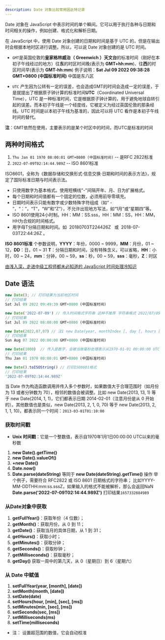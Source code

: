 ```yaml
---
description: Date 对象比较常用因此特记录
---
```


Date 对象在 JavaScript 中表示时间的单个瞬间。它可以用于执行各种与日期和时间相关的操作，例如创建、格式化和解析日期。

在 JavaScript 中，使用 Date 对象创建的日期和时间是基于 UTC 的，但是在输出时会根据本地时区进行调整。所以，可以说 Date 对象创建的是 UTC 时间。


 * `GMT`是英国伦敦的**皇家格林威治（ Greenwich ）天文台**的标准时间（刚好在本初子午线经过的地方）往**东**的时区时间晚(表示为 **GMT+hh:mm**)、往**西**的时区时间早(表示为 **GMT-hh:mm**) 例子说明：**Sat Jul 09 2022 09:38:28 GMT+0800 (中国标准时间)** 中国是东八区

* `UTC` 产生因为公转有一定的误差，也会造成GMT的时间会造成一定的误差，于是就提出了根据原子钟计算的标准时间**UTC**（Coordinated Universal Time），UTC 是一种标准时间，它是根据原子钟计算的，用于避免地球自转引起的误差。而本初子午线是一个经度线，它被定义为经过英国伦敦的那条经线。UTC 时间是以本初子午线为基准的，因此可以将 UTC 看作是本初子午线时间的替代。

**注**：GMT依然在使用，主要表示的是某个时区中的时间，而UTC是标准的时间

 ## 两种时间格式
1. `Thu Jan 01 1970 08:00:01 GMT+0800 (中国标准时间)` -- 是RFC 2822标准
2. `2022-07-09T02:14:44.989Z`  -- ISO 8601标准

ISO8601，全称为《数据存储和交换形式·信息交换·日期和时间的表示方法》，规定了国际标准日期与时间表示法。
* 只使用数字为基本格式。使用短横线"-"间隔开年、月、日为扩展格式。
* 每个日期和时间值都有一个固定的位数，必须用前导零填充。
* 日期时间表示只能有数字或少数特殊字符组成（如“ - ”，“：”，“T”，“W”和“Z”），不允许出现地方写法，如“1月”或“星期四”等。
* ISO 8601使用24小时制。HH：MM：SS.sss，HH：MM：SS，HH：MM，HH为合规的时间格式。
* 用字母T分隔日期和时间。如  20180703T224426Z   或  2018-07-03T22:44:26Z 。

**ISO 8601标准** 个参数说明，**YYYY**：年份，0000 ~ 9999，**MM**：月份，01 ~ 12，**DD**：日，01 ~ 31 **T**：分隔日期和时间，没有特殊含义，可以省略，**HH**：小时，00 ~ 24，**mm**：分钟，00 ~ 59，**ss**：秒，00 ~ 59，**sss**：毫秒，**Z**：时区
    

[由浅入深，走进中级工程师都未必知道的 JavaScript 时间处理冷知识](https://blog.51cto.com/u_15308298/3173445)
## Date 语法
~~~js
new Date(); // 打印结果为当前地区时间
// 打印结果
Sat Jul 09 2022 09:49:39 GMT+0800 (中国标准时间)

new Date('2022-07-09') // 传入时间格式字符串 这种不推荐 字符串格式 2022/07/09 等等
// 打印结果
Sat Jul 09 2022 08:00:00 GMT+0800 (中国标准时间)

new Date(2022,07,07) // 注1 new Date(year, monthIndex [, day [, hours [, minutes [, seconds [, milliseconds]]]]]);
// 打印结果
Sun Aug 07 2022 00:00:00 GMT+0800 (中国标准时间)

new Date(1000)  // 传入是数字，会被当做毫秒处理表示从1970-01-01 00:00:00 UTC 经过的毫秒数
// 打印结果
Thu Jan 01 1970 08:00:01 GMT+0800 (中国标准时间)

new Date().toISOString() // 打印ISO8601格式
// 打印结果
'2022-07-09T02:14:44.989Z'
~~~

当 Date 作为构造函数调用并传入多个参数时，如果数值大于合理范围时（如月份为 13 或者分钟数为 70），相邻的数值会被调整。比如 new Date(2013, 13, 1) 等于 new Date(2014, 1, 1)，它们都表示日期 2014-02-01（注意月份是从 0 开始的）。其他数值也是类似，new Date(2013, 2, 1, 0, 70) 等于 new Date(2013, 2, 1, 1, 10)，都表示同一个时间：`2013-03-01T01:10:00`

### 获取时间戳
* **Unix 时间戳**：它是一个整数值，表示自1970年1月1日00:00:00 UTC以来的毫秒数
  
1. **new Date().getTime()**
2. **new Date().valueOf()**
3. **+new Date()**
4. **Date.now()**
5. **Date.parse(dateString)** 等同于 **new Date(dateString).getTime()** 操作 举个例子，需要符合 RFC2822 或 ISO 8601 日期格式的字符串； 比如YYYY-MM-DDTHH:mm:ss.sssZ，如果输入的格式不能被解析，那么会返回NaN
**Date.parse('2022-07-09T02:14:44.989Z')** 打印结果`1657332884989`
### 从Date对象中获取

1. **getFullYear()**：获取年份（4 位数）；
2. **getMonth()**：获取月份，从 0 到 11；
3. **getDate()**：获取当月的具体日期，从 1 到 31；
4. **getHours()**：获取小时；
5. **getMinutes()**：获取分钟；
6. **getSeconds()**：获取秒钟；
7. **getMilliseconds()**：获取毫秒；
8. **getDay()** 获取一周中的第几天，从 0（星期日）到 6（星期六）
### 从 Date 中赋值
1. **setFullYear(year, \[month\], \[date\])**
2. **setMonth(month, \[date\])**
3. **setDate(date)**
4. **setHours(hour, \[min\], \[sec\], \[ms\])**
5. **setMinutes(min, \[sec\], \[ms\])**
6. **setSeconds(sec, \[ms\])**
7. **setMilliseconds(ms)**
8. **setTime(milliseconds)**


* 注： 设置超范围的数值，它会自动校准